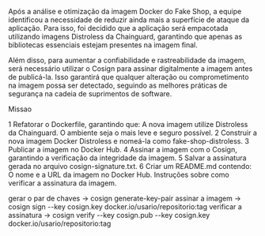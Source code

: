Após a análise e otimização da imagem Docker do Fake Shop, a equipe identificou a necessidade de reduzir ainda mais a superfície de ataque da aplicação. Para isso, foi decidido que a aplicação será empacotada utilizando imagens Distroless da Chainguard, garantindo que apenas as bibliotecas essenciais estejam presentes na imagem final.

Além disso, para aumentar a confiabilidade e rastreabilidade da imagem, será necessário utilizar o Cosign para assinar digitalmente a imagem antes de publicá-la. Isso garantirá que qualquer alteração ou comprometimento na imagem possa ser detectado, seguindo as melhores práticas de segurança na cadeia de suprimentos de software.

Missao

1 Refatorar o Dockerfile, garantindo que:
  A nova imagem utilize Distroless da Chainguard.
  O ambiente seja o mais leve e seguro possível.
2 Construir a nova imagem Docker Distroless e nomeá-la como fake-shop-distroless.
3 Publicar a imagem no Docker Hub.
4 Assinar a imagem com o Cosign, garantindo a verificação da integridade da imagem.
5 Salvar a assinatura gerada no arquivo cosign-signature.txt.
6 Criar um README.md contendo:
  O nome e a URL da imagem no Docker Hub.
  Instruções sobre como verificar a assinatura da imagem.



gerar o par de chaves -> cosign generate-key-pair
assinar a imagem ->  cosign sign --key cosign.key docker.io/usario/repositorio:tag
verificar a assinatura ->  cosign verify --key cosign.pub --key cosign.key docker.io/usario/repositorio:tag